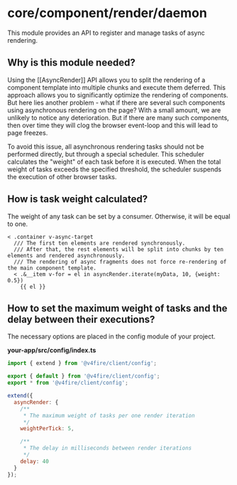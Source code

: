 # core/component/render/daemon

This module provides an API to register and manage tasks of async rendering.

## Why is this module needed?

Using the [[AsyncRender]] API allows you to split the rendering of a component template into multiple chunks and execute them deferred.
This approach allows you to significantly optimize the rendering of components. But here lies another problem - what if there are several
such components using asynchronous rendering on the page? With a small amount, we are unlikely to notice any deterioration.
But if there are many such components, then over time they will clog the browser event-loop and this will lead to page freezes.

To avoid this issue, all asynchronous rendering tasks should not be performed directly, but through a special scheduler.
This scheduler calculates the "weight" of each task before it is executed. When the total weight of tasks exceeds the specified threshold,
the scheduler suspends the execution of other browser tasks.

## How is task weight calculated?

The weight of any task can be set by a consumer. Otherwise, it will be equal to one.

```
< .container v-async-target
  /// The first ten elements are rendered synchronously.
  /// After that, the rest elements will be split into chunks by ten elements and rendered asynchronously.
  /// The rendering of async fragments does not force re-rendering of the main component template.
  < .&__item v-for = el in asyncRender.iterate(myData, 10, {weight: 0.5})
    {{ el }}
```

## How to set the maximum weight of tasks and the delay between their executions?

The necessary options are placed in the config module of your project.

__your-app/src/config/index.ts__

```js
import { extend } from '@v4fire/client/config';

export { default } from '@v4fire/client/config';
export * from '@v4fire/client/config';

extend({
  asyncRender: {
    /**
     * The maximum weight of tasks per one render iteration
     */
    weightPerTick: 5,

    /**
     * The delay in milliseconds between render iterations
     */
    delay: 40
  }
});
```
